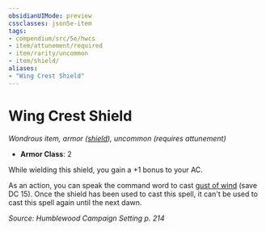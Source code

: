 ```yaml
---
obsidianUIMode: preview
cssclasses: json5e-item
tags:
- compendium/src/5e/hwcs
- item/attunement/required
- item/rarity/uncommon
- item/shield/
aliases: 
- "Wing Crest Shield"
---
```

# Wing Crest Shield
*Wondrous item, armor ([shield](Mechanics/items/shield.md)), uncommon (requires attunement)*  

- **Armor Class**: 2

While wielding this shield, you gain a +1 bonus to your AC.

As an action, you can speak the command word to cast [gust of wind](Mechanics/spells/gust-of-wind.md) (save DC 15). Once the shield has been used to cast this spell, it can't be used to cast this spell again until the next dawn.

*Source: Humblewood Campaign Setting p. 214*